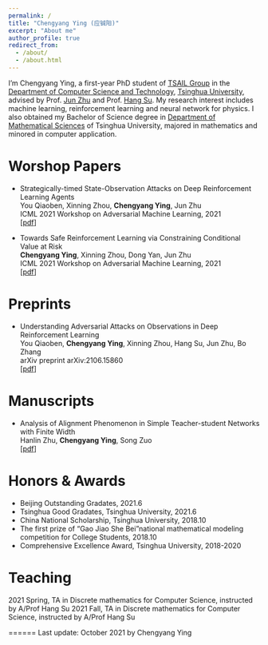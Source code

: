 ```yaml
---
permalink: /
title: "Chengyang Ying (应铖阳)"
excerpt: "About me"
author_profile: true
redirect_from: 
  - /about/
  - /about.html
---
```


I’m Chengyang Ying, a first-year PhD student of [TSAIL Group](https://ml.cs.tsinghua.edu.cn/index.html) in the [Department of Computer Science and Technology](https://www.cs.tsinghua.edu.cn/), [Tsinghua University](https://www.tsinghua.edu.cn/), advised by Prof. [Jun Zhu](https://ml.cs.tsinghua.edu.cn/~jun/index.shtml) and Prof. [Hang Su](https://www.suhangss.me/). My research interest includes machine learning, reinforcement learning and neural network for physics. I also obtained my Bachelor of Science degree in [Department of Mathematical Sciences](https://math.tsinghua.edu.cn/) of Tsinghua University, majored in mathematics and minored in computer application.

Worshop Papers
======
* Strategically-timed State-Observation Attacks on Deep Reinforcement Learning Agents <br>
You Qiaoben, Xinning Zhou, **Chengyang Ying**, Jun Zhu <br>
ICML 2021 Workshop on Adversarial Machine Learning, 2021 <br>
\[[pdf](https://openreview.net/pdf?id=FSD_8Sglf_u)\]

* Towards Safe Reinforcement Learning via Constraining Conditional Value at Risk <br>
**Chengyang Ying**, Xinning Zhou, Dong Yan, Jun Zhu <br>
ICML 2021 Workshop on Adversarial Machine Learning, 2021 <br>
\[[pdf](https://openreview.net/pdf?id=igA6MDRISO1)\]

Preprints
======
* Understanding Adversarial Attacks on Observations in Deep Reinforcement Learning <br>
You Qiaoben, **Chengyang Ying**, Xinning Zhou, Hang Su, Jun Zhu, Bo Zhang <br>
arXiv preprint arXiv:2106.15860 <br>
\[[pdf](https://arxiv.org/pdf/2106.15860.pdf)\]

Manuscripts
======
* Analysis of Alignment Phenomenon in Simple Teacher-student Networks with Finite Width <br>
Hanlin Zhu, **Chengyang Ying**, Song Zuo <br>
\[[pdf](https://openreview.net/pdf?id=e3bhF_p0T7c)\]

Honors & Awards
======
* Beijing Outstanding Gradates, 2021.6 
* Tsinghua Good Gradates, Tsinghua University, 2021.6
* China National Scholarship, Tsinghua University, 2018.10
* The first prize of “Gao Jiao She Bei”national mathematical modeling competition for College Students, 2018.10
* Comprehensive Excellence Award, Tsinghua University, 2018-2020

Teaching
======
2021 Spring, TA in Discrete mathematics for Computer Science, instructed by A/Prof Hang Su
2021 Fall, TA in Discrete mathematics for Computer Science, instructed by A/Prof Hang Su

======
Last update: October 2021 by Chengyang Ying
